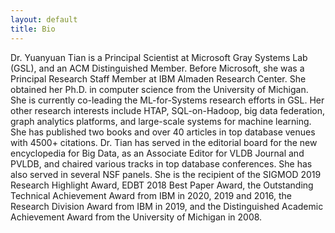```yaml
---
layout: default
title: Bio
---
```


Dr. Yuanyuan Tian is a Principal Scientist at Microsoft Gray Systems Lab (GSL), and an ACM Distinguished Member. Before Microsoft, she was a Principal Research Staff Member at IBM Almaden Research Center. She obtained her Ph.D. in computer science from the University of Michigan. She is currently co-leading the ML-for-Systems research efforts in GSL. Her other research interests include HTAP, SQL-on-Hadoop, big data federation, graph analytics platforms, and large-scale systems for machine learning. She has published two books and over 40 articles in top database venues with 4500+ citations. Dr. Tian has served in the editorial board for the new encyclopedia for Big Data, as an Associate Editor for VLDB Journal and PVLDB, and chaired various tracks in top database conferences. She has also served in several NSF panels. She is the recipient of the SIGMOD 2019 Research Highlight Award, EDBT 2018 Best Paper Award, the Outstanding Technical Achievement Award from IBM in 2020, 2019 and 2016, the Research Division Award from IBM in 2019, and the Distinguished Academic Achievement Award from the University of Michigan in 2008.
